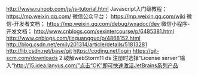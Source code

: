 http://www.runoob.com/js/js-tutorial.html  Javascript入门级教程；
https://mp.weixin.qq.com/ 微信公众平台；
https://mp.weixin.qq.com/wiki 微信-开发者文档；
https://mp.weixin.qq.com/debug/wxadoc/dev 微信小程序-开发文档；
http://www.cnblogs.com/sexintercourse/p/6485381.html
http://www.cnblogs.com/jinguangguo/p/4868152.html
http://blog.csdn.net/emily201314/article/details/51813281
http://lib.csdn.net/base/git
https://coding.net/login
https://git-scm.com/downloads
2.破解webStorm11 ds
注册时选择“License server”输入“http://15.idea.lanyus.com/”点击“OK”即可快速激活JetBrains系列产品



